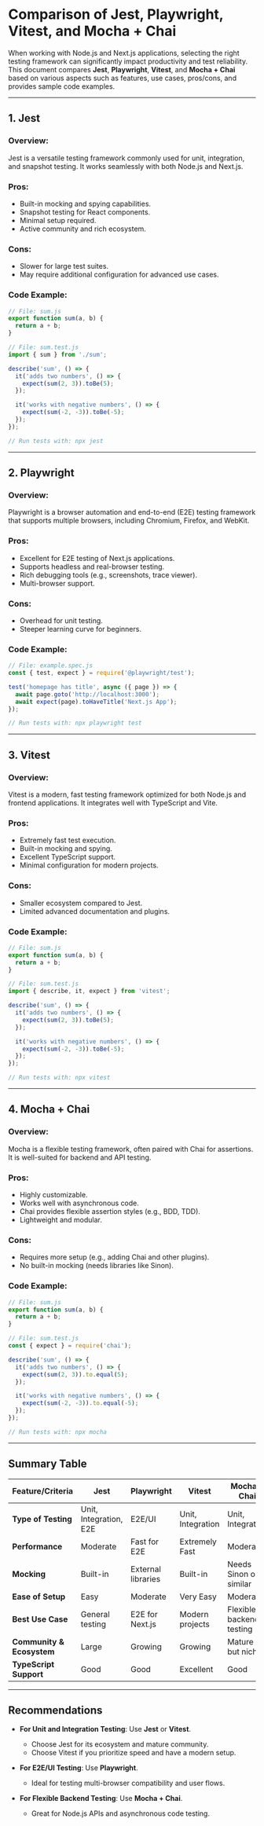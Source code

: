 # Comparison of Jest, Playwright, Vitest, and Mocha + Chai

When working with Node.js and Next.js applications, selecting the right testing framework can significantly impact productivity and test reliability. This document compares **Jest**, **Playwright**, **Vitest**, and **Mocha + Chai** based on various aspects such as features, use cases, pros/cons, and provides sample code examples.

---

## 1. Jest

### Overview:
Jest is a versatile testing framework commonly used for unit, integration, and snapshot testing. It works seamlessly with both Node.js and Next.js.

### Pros:
- Built-in mocking and spying capabilities.
- Snapshot testing for React components.
- Minimal setup required.
- Active community and rich ecosystem.

### Cons:
- Slower for large test suites.
- May require additional configuration for advanced use cases.

### Code Example:
```javascript
// File: sum.js
export function sum(a, b) {
  return a + b;
}

// File: sum.test.js
import { sum } from './sum';

describe('sum', () => {
  it('adds two numbers', () => {
    expect(sum(2, 3)).toBe(5);
  });

  it('works with negative numbers', () => {
    expect(sum(-2, -3)).toBe(-5);
  });
});

// Run tests with: npx jest
```

---

## 2. Playwright

### Overview:
Playwright is a browser automation and end-to-end (E2E) testing framework that supports multiple browsers, including Chromium, Firefox, and WebKit.

### Pros:
- Excellent for E2E testing of Next.js applications.
- Supports headless and real-browser testing.
- Rich debugging tools (e.g., screenshots, trace viewer).
- Multi-browser support.

### Cons:
- Overhead for unit testing.
- Steeper learning curve for beginners.

### Code Example:
```javascript
// File: example.spec.js
const { test, expect } = require('@playwright/test');

test('homepage has title', async ({ page }) => {
  await page.goto('http://localhost:3000');
  await expect(page).toHaveTitle('Next.js App');
});

// Run tests with: npx playwright test
```

---

## 3. Vitest

### Overview:
Vitest is a modern, fast testing framework optimized for both Node.js and frontend applications. It integrates well with TypeScript and Vite.

### Pros:
- Extremely fast test execution.
- Built-in mocking and spying.
- Excellent TypeScript support.
- Minimal configuration for modern projects.

### Cons:
- Smaller ecosystem compared to Jest.
- Limited advanced documentation and plugins.

### Code Example:
```javascript
// File: sum.js
export function sum(a, b) {
  return a + b;
}

// File: sum.test.js
import { describe, it, expect } from 'vitest';

describe('sum', () => {
  it('adds two numbers', () => {
    expect(sum(2, 3)).toBe(5);
  });

  it('works with negative numbers', () => {
    expect(sum(-2, -3)).toBe(-5);
  });
});

// Run tests with: npx vitest
```

---

## 4. Mocha + Chai

### Overview:
Mocha is a flexible testing framework, often paired with Chai for assertions. It is well-suited for backend and API testing.

### Pros:
- Highly customizable.
- Works well with asynchronous code.
- Chai provides flexible assertion styles (e.g., BDD, TDD).
- Lightweight and modular.

### Cons:
- Requires more setup (e.g., adding Chai and other plugins).
- No built-in mocking (needs libraries like Sinon).

### Code Example:
```javascript
// File: sum.js
export function sum(a, b) {
  return a + b;
}

// File: sum.test.js
const { expect } = require('chai');

describe('sum', () => {
  it('adds two numbers', () => {
    expect(sum(2, 3)).to.equal(5);
  });

  it('works with negative numbers', () => {
    expect(sum(-2, -3)).to.equal(-5);
  });
});

// Run tests with: npx mocha
```

---

## Summary Table

| Feature/Criteria           | Jest                     | Playwright               | Vitest                   | Mocha + Chai            |
|----------------------------|--------------------------|--------------------------|--------------------------|--------------------------|
| **Type of Testing**        | Unit, Integration, E2E   | E2E/UI                   | Unit, Integration        | Unit, Integration        |
| **Performance**            | Moderate                | Fast for E2E             | Extremely Fast           | Moderate                |
| **Mocking**                | Built-in                | External libraries       | Built-in                 | Needs Sinon or similar   |
| **Ease of Setup**          | Easy                    | Moderate                 | Very Easy                | Moderate                |
| **Best Use Case**          | General testing          | E2E for Next.js          | Modern projects          | Flexible backend testing |
| **Community & Ecosystem**  | Large                   | Growing                  | Growing                  | Mature but niche        |
| **TypeScript Support**     | Good                    | Good                     | Excellent                | Good                    |

---

## Recommendations

- **For Unit and Integration Testing**: Use **Jest** or **Vitest**.
  - Choose Jest for its ecosystem and mature community.
  - Choose Vitest if you prioritize speed and have a modern setup.

- **For E2E/UI Testing**: Use **Playwright**.
  - Ideal for testing multi-browser compatibility and user flows.

- **For Flexible Backend Testing**: Use **Mocha + Chai**.
  - Great for Node.js APIs and asynchronous code testing.

